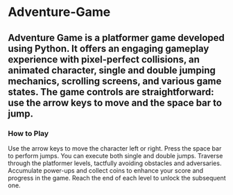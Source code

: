 # Adventure-Game
Adventure Game is a platformer game developed using Python. It offers an engaging gameplay experience with pixel-perfect collisions, an animated character, single and double jumping mechanics, scrolling screens, and various game states. The game controls are straightforward: use the arrow keys to move and the space bar to jump.
------------------------------------------------------------------------------------
### How to Play
Use the arrow keys to move the character left or right.
Press the space bar to perform jumps. You can execute both single and double jumps.
Traverse through the platformer levels, tactfully avoiding obstacles and adversaries.
Accumulate power-ups and collect coins to enhance your score and progress in the game.
Reach the end of each level to unlock the subsequent one.
